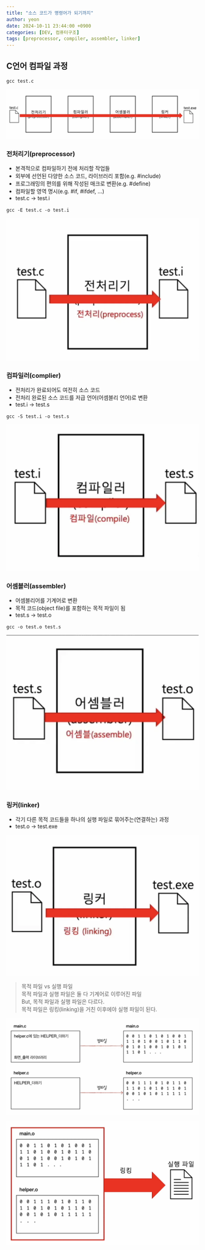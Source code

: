 ```yaml
---
title: "소스 코드가 명령어가 되기까지"
author: yeon
date: 2024-10-11 23:44:00 +0900
categories: [DEV, 컴퓨터구조]
tags: [preprocessor, compiler, assembler, linker]
---
```


## C언어 컴파일 과정

```shell
gcc test.c
```

![alt text](/assets/img/컴퓨터구조/소스코드가명령어가되기까지/image.png)

### 전처리기(preprocessor)
- 본격적으로 컴파일하기 전에 처리할 작업들
- 외부에 선언된 다양한 소스 코드, 라이브러리 포함(e.g. #include)
- 프로그래밍의 편의를 위해 작성된 매크로 변환(e.g. #define)
- 컴파일할 영역 명시(e.g. #if, #ifdef, ...)
- test.c -> test.i

```shell
gcc -E test.c -o test.i
```

![alt text](/assets/img/컴퓨터구조/소스코드가명령어가되기까지/image-1.png)

### 컴파일러(complier)
- 전처리가 완료되어도 여전히 소스 코드
- 전처리 완료된 소스 코드를 저급 언어(어셈블리 언어)로 변환
- test.i -> test.s

```shell
gcc -S test.i -o test.s
```

![alt text](/assets/img/컴퓨터구조/소스코드가명령어가되기까지/image-2.png)

### 어셈블러(assembler)
- 어셈블리어를 기계어로 변환
- 목적 코드(object file)를 포함하는 목적 파일이 됨
- test.s -> test.o

```shell
gcc -o test.o test.s
```

![alt text](/assets/img/컴퓨터구조/소스코드가명령어가되기까지/image-3.png)

### 링커(linker)
- 각기 다른 목적 코드들을 하나의 실행 파일로 묶어주는(연결하는) 과정
- test.o -> test.exe

![alt text](/assets/img/컴퓨터구조/소스코드가명령어가되기까지/image-4.png)

> 목적 파일 vs 실행 파일   
목적 파일과 실행 파일은 둘 다 기계어로 이루어진 파일   
But, 목적 파일과 실행 파일은 다르다.   
목적 파일은 링킹(linking)을 거친 이후에야 실행 파일이 된다.

![alt text](/assets/img/컴퓨터구조/소스코드가명령어가되기까지/image-5.png)

![alt text](/assets/img/컴퓨터구조/소스코드가명령어가되기까지/image-6.png)